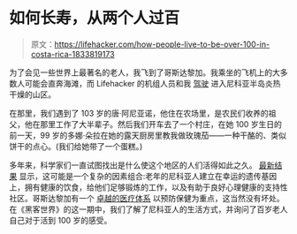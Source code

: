 # 如何长寿，从两个人过百

> 原文：<https://lifehacker.com/how-people-live-to-be-over-100-in-costa-rica-1833819173>

为了会见一些世界上最著名的老人，我飞到了哥斯达黎加。我乘坐的飞机上的大多数人可能会直奔海滩，而 Lifehacker 的机组人员和我 [驾驶](https://lifehacker.com/how-to-drive-on-rough-roads-1833741594) 进入尼科亚半岛炎热干燥的山区。

在那里，我们遇到了 103 岁的唐·阿尼亚诺，他住在农场里，是农民们收养的祖父，他在那里工作了大半辈子。然后我们开车去了一个村庄，在她 100 岁生日的前一天，99 岁的多娜·朵拉在她的露天厨房里教我做玫瑰茄——一种干酪的、类似饼干的点心。(我们给她带了一个蛋糕。)

多年来，科学家们一直试图找出是什么使这个地区的人们活得如此之久。 [最新结果](https://www.ncbi.nlm.nih.gov/pmc/articles/PMC4241350/) 显示，这可能是一个复杂的因素组合:老年的尼科亚人建立在幸运的遗传基因上，拥有健康的饮食，给他们足够锻炼的工作，以及有助于良好心理健康的支持性社区。哥斯达黎加有一个 [卓越的医疗体系](https://www.who.int/healthsystems/topics/financing/healthreport/CostaRicaNo11.pdf) 以预防保健为重点，这当然没有坏处。在《黑客世界》的这一期中，我们了解了尼科亚人的生活方式，并询问了百岁老人自己对于活到 100 岁的感受。